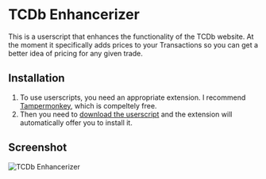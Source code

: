 # TCDb Enhancerizer

This is a userscript that enhances the functionality of the TCDb website. At the moment it specifically adds prices to your Transactions so you can get a better idea of pricing for any given trade.

## Installation

1. To use userscripts, you need an appropriate extension. I recommend [Tampermonkey](https://www.tampermonkey.net), which is compeltely free.
2. Then you need to [download the userscript](https://github.com/Shpigford/tcdb-enhancerizer/raw/main/script.user.js) and the extension will automatically offer you to install it.

## Screenshot

![TCDb Enhancerizer](https://github.com/Shpigford/tcdb-enhancerizer/assets/35243/5c2543f1-a4a1-4092-90eb-23b658fac4a1)

